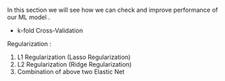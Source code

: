 In this section we will see how we can check and improve performance of our ML model .


- k-fold Cross-Validation

Regularization :
1. L1 Regularization (Lasso Regularization)
2. L2 Regularization (Ridge Regularization)
3. Combination of above two Elastic Net
